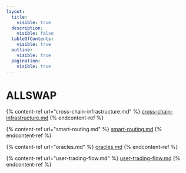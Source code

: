 ```yaml
---
layout:
  title:
    visible: true
  description:
    visible: false
  tableOfContents:
    visible: true
  outline:
    visible: true
  pagination:
    visible: true
---
```


# ALLSWAP

{% content-ref url="cross-chain-infrastructure.md" %}
[cross-chain-infrastructure.md](cross-chain-infrastructure.md)
{% endcontent-ref %}

{% content-ref url="smart-routing.md" %}
[smart-routing.md](smart-routing.md)
{% endcontent-ref %}

{% content-ref url="oracles.md" %}
[oracles.md](oracles.md)
{% endcontent-ref %}

{% content-ref url="user-trading-flow.md" %}
[user-trading-flow.md](user-trading-flow.md)
{% endcontent-ref %}

